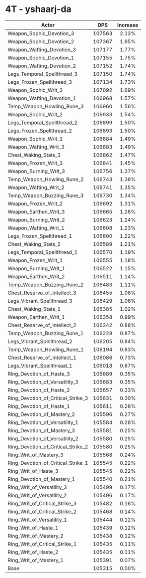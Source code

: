 # 4T - yshaarj-da
| Actor | DPS | Increase |
|---|:---:|:---:|
|Weapon_Sophic_Devotion_3|107563|2.13%|
|Weapon_Sophic_Devotion_2|107367|1.95%|
|Weapon_Wafting_Devotion_3|107177|1.77%|
|Weapon_Sophic_Devotion_1|107155|1.75%|
|Weapon_Wafting_Devotion_2|107152|1.74%|
|Legs_Temporal_Spellthread_3|107150|1.74%|
|Legs_Frozen_Spellthread_3|107134|1.73%|
|Weapon_Sophic_Writ_3|107092|1.69%|
|Weapon_Wafting_Devotion_1|106968|1.57%|
|Temp_Weapon_Howling_Rune_3|106960|1.56%|
|Weapon_Sophic_Writ_2|106933|1.54%|
|Legs_Temporal_Spellthread_2|106899|1.50%|
|Legs_Frozen_Spellthread_2|106893|1.50%|
|Weapon_Sophic_Writ_1|106884|1.49%|
|Weapon_Wafting_Writ_3|106883|1.49%|
|Chest_Waking_Stats_3|106862|1.47%|
|Weapon_Frozen_Writ_3|106841|1.45%|
|Weapon_Burning_Writ_3|106756|1.37%|
|Temp_Weapon_Howling_Rune_2|106743|1.36%|
|Weapon_Wafting_Writ_2|106741|1.35%|
|Temp_Weapon_Buzzing_Rune_3|106730|1.34%|
|Weapon_Frozen_Writ_2|106692|1.31%|
|Weapon_Earthen_Writ_3|106665|1.28%|
|Weapon_Burning_Writ_2|106623|1.24%|
|Weapon_Wafting_Writ_1|106608|1.23%|
|Legs_Frozen_Spellthread_1|106600|1.22%|
|Chest_Waking_Stats_2|106589|1.21%|
|Legs_Temporal_Spellthread_1|106570|1.19%|
|Weapon_Frozen_Writ_1|106555|1.18%|
|Weapon_Burning_Writ_1|106522|1.15%|
|Weapon_Earthen_Writ_2|106511|1.14%|
|Temp_Weapon_Buzzing_Rune_2|106483|1.11%|
|Chest_Reserve_of_Intellect_3|106455|1.08%|
|Legs_Vibrant_Spellthread_3|106429|1.06%|
|Chest_Waking_Stats_1|106385|1.02%|
|Weapon_Earthen_Writ_1|106358|0.99%|
|Chest_Reserve_of_Intellect_2|106242|0.88%|
|Temp_Weapon_Buzzing_Rune_1|106228|0.87%|
|Legs_Vibrant_Spellthread_2|106205|0.84%|
|Temp_Weapon_Howling_Rune_1|106194|0.83%|
|Chest_Reserve_of_Intellect_1|106086|0.73%|
|Legs_Vibrant_Spellthread_1|106018|0.67%|
|Ring_Devotion_of_Haste_3|105689|0.35%|
|Ring_Devotion_of_Versatility_3|105683|0.35%|
|Ring_Devotion_of_Haste_2|105657|0.33%|
|Ring_Devotion_of_Critical_Strike_3|105631|0.30%|
|Ring_Devotion_of_Haste_1|105611|0.28%|
|Ring_Devotion_of_Mastery_2|105596|0.27%|
|Ring_Devotion_of_Versatility_1|105584|0.26%|
|Ring_Devotion_of_Mastery_3|105581|0.25%|
|Ring_Devotion_of_Versatility_2|105580|0.25%|
|Ring_Devotion_of_Critical_Strike_2|105580|0.25%|
|Ring_Writ_of_Mastery_3|105568|0.24%|
|Ring_Devotion_of_Critical_Strike_1|105545|0.22%|
|Ring_Writ_of_Haste_3|105545|0.22%|
|Ring_Devotion_of_Mastery_1|105540|0.21%|
|Ring_Writ_of_Versatility_3|105499|0.17%|
|Ring_Writ_of_Versatility_2|105496|0.17%|
|Ring_Writ_of_Critical_Strike_3|105482|0.16%|
|Ring_Writ_of_Critical_Strike_2|105468|0.14%|
|Ring_Writ_of_Versatility_1|105444|0.12%|
|Ring_Writ_of_Haste_1|105439|0.12%|
|Ring_Writ_of_Mastery_2|105438|0.12%|
|Ring_Writ_of_Critical_Strike_1|105435|0.11%|
|Ring_Writ_of_Haste_2|105435|0.11%|
|Ring_Writ_of_Mastery_1|105391|0.07%|
|Base|105315|0.00%|
